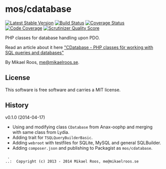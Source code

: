 mos/cdatabase
=========

[![Latest Stable Version](https://poser.pugx.org/leaphly/cart-bundle/version.png)](https://packagist.org/packages/mos/database)
[![Build Status](https://travis-ci.org/mosbth/cdatabase.png?branch=master)](https://travis-ci.org/mosbth/cdatabase)
[![Coverage Status](https://coveralls.io/repos/mosbth/cdatabase/badge.png)](https://coveralls.io/r/mosbth/cdatabase)
[![Code Coverage](https://scrutinizer-ci.com/g/mosbth/cdatabase/badges/coverage.png?s=f999ab1961684a91050b095682f7ab7a13ccb534)](https://scrutinizer-ci.com/g/mosbth/cdatabase/)
[![Scrutinizer Quality Score](https://scrutinizer-ci.com/g/mosbth/cdatabase/badges/quality-score.png?s=1c2fc1af0df7fb7ee1e4f379a81253583a750297)](https://scrutinizer-ci.com/g/mosbth/cdatabase/)

PHP classes for database handling upon PDO.

Read an article about it here ["CDatabase - PHP classes för working with SQL queries and databases"](http://dbwebb.se/opensource/cdatabase)

By Mikael Roos, me@mikaelroos.se.



License 
------------------

This software is free software and carries a MIT license.



History
-----------------------------------


v0.1.0 (2014-04-17)

* Using and modifying class `CDatabase` from Anax-oophp and merging with same class from Lydia.
* Adding trait for `TSQLQueryBuilderBasic`.
* Adding `webroot` with testfiles for SQLite, MySQL and general SQLBuilder.
* Adding `composer.json` and publishing to Packagist as `mos/cdatabase`.



```
 .  
..:  Copyright (c) 2013 - 2014 Mikael Roos, me@mikaelroos.se
```



